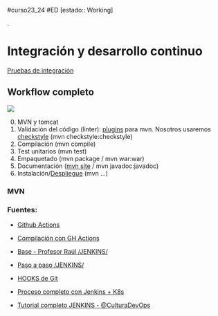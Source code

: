 #curso23_24 #ED [estado:: Working] 

.
# Integración y desarrollo continuo
[Pruebas de integración](https://qalified.com/es/blog/pruebas-de-integracion-que-son/)



## Workflow completo
![](https://raul-profesor.github.io/Despliegue/img/deployment-pipeline.png)

0. MVN y tomcat
1. Validación del código (linter): [plugins](https://blog.stackademic.com/7-best-plugins-to-improve-code-quality-in-java-0c96168203ab) para mvn. Nosotros usaremos [checkstyle](https://github.com/checkstyle/checkstyle) (mvn checkstyle:checkstyle)
2. Compilación (mvn compile)
3. Test unitarios (mvn test)
4. Empaquetado (mvn package / mvn war:war)
5. Documentación ([mvn site](https://maven.apache.org/plugins/maven-javadoc-plugin/usage.html) / mvn javadoc:javadoc)
7. Instalación/[Despliegue](https://raul-profesor.github.io/Despliegue/P3.1-Tomcat/) (mvn ...)


### MVN




### Fuentes:
+ [Github Actions](https://resources.github.com/learn/pathways/automation/essentials/automated-application-deployment-with-github-actions-and-pages/?ref=reactivisima.com)
+ [Compilación con GH Actions](https://docs.github.com/es/actions/automating-builds-and-tests/building-and-testing-java-with-maven)

+ [Base - Profesor Raúl /JENKINS/](https://raul-profesor.github.io/DEAW/cicd/)
+ [Paso a paso /JENKINS/](https://codingpotions.com/jenkins-integracion-continua/)

+ [HOOKS de Git](https://hardfloat.es/blog/2021/03/23/desplegar-aplicaciones-con-git.html)
+ [Proceso completo con Jenkins + K8s](https://medium.com/@ghazanfaralidevops/continuous-delivery-for-docker-containers-14f09c0d3e2d)
+ [Tutorial completo JENKINS - @CulturaDevOps](https://www.youtube.com/playlist?app=desktop&list=PLdOotbFwzDIiU4Hs8ySZr-phOeGMBY_3D&cbrd=1)
